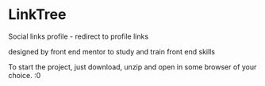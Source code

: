 # LinkTree
Social links profile - redirect to profile links

designed by front end mentor to study and train front end skills

To start the project, just download, unzip and open in some browser of your choice. :0 

